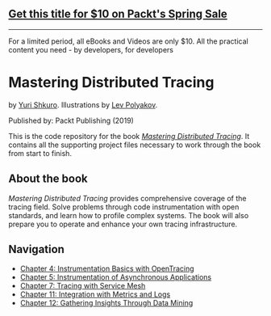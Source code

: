 ## [Get this title for $10 on Packt's Spring Sale](https://www.packt.com/B08957?utm_source=github&utm_medium=packt-github-repo&utm_campaign=spring_10_dollar_2022)
-----
For a limited period, all eBooks and Videos are only $10. All the practical content you need \- by developers, for developers

# Mastering Distributed Tracing

by [Yuri Shkuro](https://www.shkuro.com). Illustrations by [Lev Polyakov](https://polyakovproductions.com/).

Published by: Packt Publishing (2019)

This is the code repository for the book _[Mastering Distributed Tracing](https://www.packtpub.com/networking-and-servers/mastering-distributed-tracing?utm_source=github&utm_medium=repository&utm_campaign=9781788628464)_. It contains all the supporting project files necessary to work through the book from start to finish.

## About the book

_Mastering Distributed Tracing_ provides comprehensive coverage of the tracing field. Solve problems through code instrumentation with open standards, and learn how to profile complex systems. The book will also prepare you to operate and enhance your own tracing infrastructure.

## Navigation

* [Chapter 4: Instrumentation Basics with OpenTracing](./Chapter04)
* [Chapter 5: Instrumentation of Asynchronous Applications](./Chapter05)
* [Chapter 7: Tracing with Service Mesh](./Chapter07)
* [Chapter 11: Integration with Metrics and Logs](./Chapter11)
* [Chapter 12: Gathering Insights Through Data Mining](./Chapter12)
